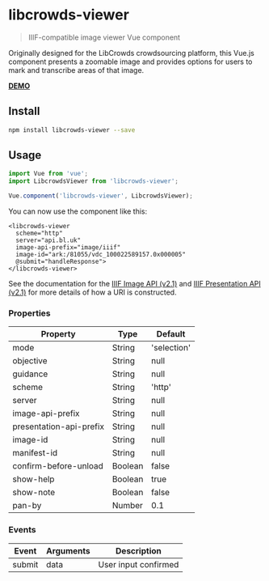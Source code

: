 # libcrowds-viewer

> IIIF-compatible image viewer Vue component

Originally designed for the LibCrowds crowdsourcing platform, this Vue.js
component presents a zoomable image and provides options for users to mark
and transcribe areas of that image.

[**DEMO**](https://libcrowds.github.io/libcrowds-viewer/)

## Install

``` bash
npm install libcrowds-viewer --save
```

## Usage

``` js
import Vue from 'vue';
import LibcrowdsViewer from 'libcrowds-viewer';

Vue.component('libcrowds-viewer', LibcrowdsViewer);
```

You can now use the component like this:

``` vue
<libcrowds-viewer
  scheme="http"
  server="api.bl.uk"
  image-api-prefix="image/iiif"
  image-id="ark:/81055/vdc_100022589157.0x000005"
  @submit="handleResponse">
</libcrowds-viewer>
```

See the documentation for the [IIIF Image API (v2.1)](http://iiif.io/api/image/2.1)
and [IIIF Presentation API (v2.1)](http://iiif.io/api/presentation/2.1/) for
more details of how a URI is constructed.

### Properties

| Property                | Type          | Default              |
|-------------------------|---------------|----------------------|
| mode                    | String        | 'selection'          |
| objective               | String        | null                 |
| guidance                | String        | null                 |
| scheme                  | String        | 'http'               |
| server                  | String        | null                 |
| image-api-prefix        | String        | null                 |
| presentation-api-prefix | String        | null                 |
| image-id                | String        | null                 |
| manifest-id             | String        | null                 |
| confirm-before-unload   | Boolean       | false                |
| show-help               | Boolean       | true                 |
| show-note               | Boolean       | false                |
| pan-by                  | Number        | 0.1                  |


### Events

| Event         | Arguments     | Description          |
|---------------|---------------|----------------------|
| submit        | data          | User input confirmed |

